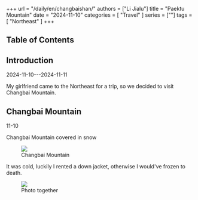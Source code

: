 +++
url = "/daily/en/changbaishan/"
authors = ["Li Jialu"]
title = "Paektu Mountain"
date = "2024-11-10"
categories = [
    "Travel"
]
series = [""]
tags = [
    "Northeast"
]
+++
<!DOCTYPE html>
<html lang="en">
<head>
    <meta charset="UTF-8">
    <meta name="viewport" content="width=device-width, initial-scale=1.0">
    <link rel="stylesheet" href="/assets/css/styles.css">
    <script src="/assets/js/toc.js"></script>    
</head>
<body>
    <article>
        <nav>
            <h2>Table of Contents</h2>
            <ul id="toc">
                <!-- Table of contents will be dynamically generated here -->
            </ul>
        </nav>
        <section>
            <h2>Introduction</h2>
            <p>2024-11-10---2024-11-11</p>
            <p>My girlfriend came to the Northeast for a trip, so we decided to visit Changbai Mountain.</p>
        </section>
        <section>
            <h2>Changbai Mountain</h2>
            <p>11-10 <i class="fas fa-snowflake"></i></p>
            <p>Changbai Mountain covered in snow</p>
            <div class="container">
                <div class="image">
                    <figure>
                        <a data-fancybox="gallery" href="/images/daily-travel/changbaishan1.png">
    <img src="/images/daily-travel/changbaishan1.png" loading="lazy">
</a>
                        <figcaption>Changbai Mountain</figcaption>
                    </figure>
                </div>
            </div>
        </section>
        <section>
            <p>It was cold, luckily I rented a down jacket, otherwise I would've frozen to death.</p>
            <div class="container">
                <div class="image">
                    <figure>
                        <a data-fancybox="gallery" href="/images/daily-travel/changbaishan2.png">
    <img src="/images/daily-travel/changbaishan2.png" loading="lazy">
</a>
                        <figcaption>Photo together</figcaption>
                    </figure>
                </div>
            </div>
        </section>
    </article>
</body>
</html>
